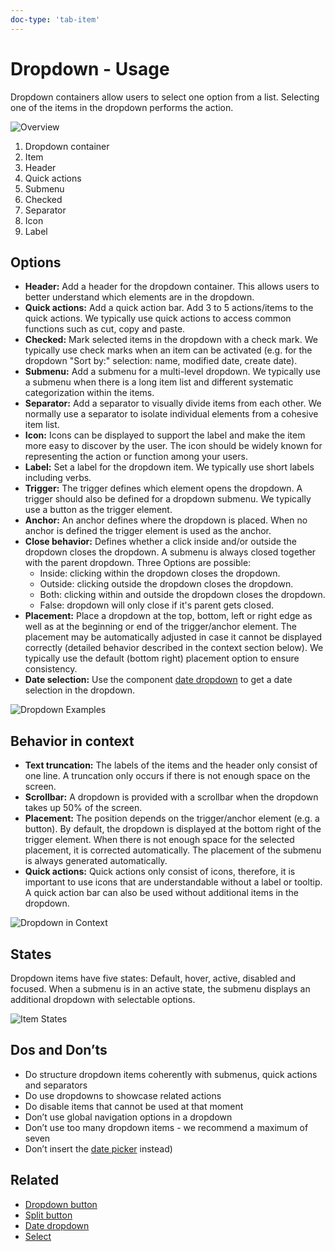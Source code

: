 ```yaml
---
doc-type: 'tab-item'
---
```

# Dropdown - Usage

Dropdown containers allow users to select one option from a list. Selecting one of the items in the dropdown performs the action. 

![Overview](https://www.figma.com/design/wEptRgAezDU1z80Cn3eZ0o/iX-Pattern-Illustrations?type=design&node-id=2353-2278&mode=design&t=OVHeXvLZYLkP2CzN-4)

1. Dropdown container
2. Item
3. Header
4. Quick actions
5. Submenu
6. Checked
7. Separator
8. Icon
9. Label

## Options

- **Header:** Add a header for the dropdown container. This allows users to better understand which elements are in the dropdown.
- **Quick actions:** Add a quick action bar. Add 3 to 5 actions/items to the quick actions. We typically use quick actions to access common functions such as cut, copy and paste.
- **Checked:** Mark selected items in the dropdown with a check mark. We typically use check marks when an item can be activated (e.g. for the dropdown "Sort by:" selection: name, modified date, create date).
- **Submenu:** Add a submenu for a multi-level dropdown. We typically use a submenu when there is a long item list and different systematic categorization within the items.
- **Separator:** Add a separator to visually divide items from each other. We normally use a separator to isolate individual elements from a cohesive item list.
- **Icon:** Icons can be displayed to support the label and make the item more easy to discover by the user. The icon should be widely known for representing the action or function among your users.
- **Label:** Set a label for the dropdown item. We typically use short labels including verbs.
- **Trigger:** The trigger defines which element opens the dropdown. A trigger should also be defined for a dropdown submenu. We typically use a button as the trigger element.
- **Anchor:** An anchor defines where the dropdown is placed. When no anchor is defined the trigger element is used as the anchor.
- **Close behavior:** Defines whether a click inside and/or outside the dropdown closes the dropdown. A submenu is always closed together with the parent dropdown. Three Options are possible:
  - Inside: clicking within the dropdown closes the dropdown.
  - Outside: clicking outside the dropdown closes the dropdown.
  - Both: clicking within and outside the dropdown closes the dropdown.
  - False: dropdown will only close if it's parent gets closed.
- **Placement:** Place a dropdown at the top, bottom, left or right edge as well as at the beginning or end of the trigger/anchor element. The placement may be automatically adjusted in case it cannot be displayed correctly (detailed behavior described in the context section below). We typically use the default (bottom right) placement option to ensure consistency.
- **Date selection:** Use the component [date dropdown](../date-dropdown) to get a date selection in the dropdown.

![Dropdown Examples](https://www.figma.com/design/wEptRgAezDU1z80Cn3eZ0o/iX-Pattern-Illustrations?type=design&node-id=2372-2696&mode=design&t=OVHeXvLZYLkP2CzN-4)

## Behavior in context

- **Text truncation:** The labels of the items and the header only consist of one line. A truncation only occurs if there is not enough space on the screen.
- **Scrollbar:** A dropdown is provided with a scrollbar when the dropdown takes up 50% of the screen.
- **Placement:** The position depends on the trigger/anchor element (e.g. a button). By default, the dropdown is displayed at the bottom right of the trigger element. When there is not enough space for the selected placement, it is corrected automatically. The placement of the submenu is always generated automatically.
- **Quick actions:** Quick actions only consist of icons, therefore, it is important to use icons that are understandable without a label or tooltip. A quick action bar can also be used without additional items in the dropdown.

![Dropdown in Context](https://www.figma.com/design/wEptRgAezDU1z80Cn3eZ0o/iX-Pattern-Illustrations?node-id=2463-3302&t=QaiBJKNOwHMdBuk2-4)

## States

Dropdown items have five states: Default, hover, active, disabled and focused. When a submenu is in an active state, the submenu displays an additional dropdown with selectable options.

![Item States](https://www.figma.com/design/wEptRgAezDU1z80Cn3eZ0o/iX-Pattern-Illustrations?type=design&node-id=2343-42235&mode=design&t=OVHeXvLZYLkP2CzN-4)

## Dos and Don’ts

- Do structure dropdown items coherently with submenus, quick actions and separators
- Do use dropdowns to showcase related actions
- Do disable items that cannot be used at that moment
- Don’t use global navigation options in a dropdown
- Don’t use too many dropdown items - we recommend a maximum of seven
- Don’t insert the [date picker](../date-dropdown) instead)

## Related

- [Dropdown button](../dropdown-button)
- [Split button](../split-button)
- [Date dropdown](../date-dropdown)
- [Select](../select)
